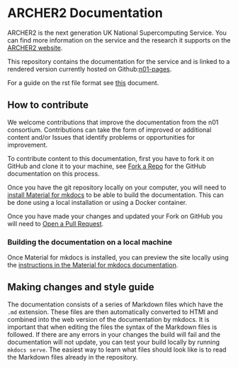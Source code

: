 # ARCHER2 Documentation

ARCHER2 is the next generation UK National Supercomputing Service. You
can find more information on the service and the research it supports on
the [ARCHER2 website](https://www.archer2.ac.uk).

This repository contains the documentation for the service and is linked
to a rendered version currently hosted on Github:[n01-pages](https:accowa.github.io).

For a guide on the rst file format see
[this](http://thomas-cokelaer.info/tutorials/sphinx/rest_syntax.html)
document.

## How to contribute

We welcome contributions that improve the documentation from the n01
consortium.  Contributions can take the form of
improved or additional content and/or Issues that identify problems or
opportunities for improvement.

To contribute content to this documentation, first you have to fork it
on GitHub and clone it to your machine, see [Fork a
Repo](https://help.github.com/articles/fork-a-repo/) for the GitHub
documentation on this process.

Once you have the git repository locally on your computer, you will need to [install
Material for mkdocs](https://squidfunk.github.io/mkdocs-material/getting-started/) to
be able to build the documentation. This can be done using a local installation or
using a Docker container.

Once you have made your changes and updated your Fork on GitHub you will
need to [Open a Pull
Request](https://help.github.com/articles/using-pull-requests/).

### Building the documentation on a local machine

Once Material for mkdocs is installed, you can preview the site locally using the
[instructions in the Material for mkdocs documentation](https://squidfunk.github.io/mkdocs-material/creating-your-site/#previewing-as-you-write).


## Making changes and style guide

The documentation consists of a series of Markdown files which have the `.md`
extension. These files are then automatically converted to HTMl and
combined into the web version of the documentation by mkdocs. It is
important that when editing the files the syntax of the Markdown files is
followed. If there are any errors in your changes the build will fail
and the documentation will not update, you can test your build locally
by running `mkdocs serve`. The easiest way to learn what files should look
like is to read the Markdown files already in the repository.
